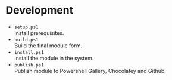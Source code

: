 # Development

- `setup.ps1`  
Install prerequisites.
- `build.ps1`  
Build the final module form.
- `install.ps1`  
Install the module in the system.
- `publish.ps1`  
Publish module to Powershell Gallery, Chocolatey and Github.


